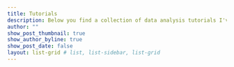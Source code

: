 ```yaml
---
title: Tutorials
description: Below you find a collection of data analysis tutorials I've done in the past.
author: ""
show_post_thumbnail: true
show_author_byline: true
show_post_date: false
layout: list-grid # list, list-sidebar, list-grid
---
```

